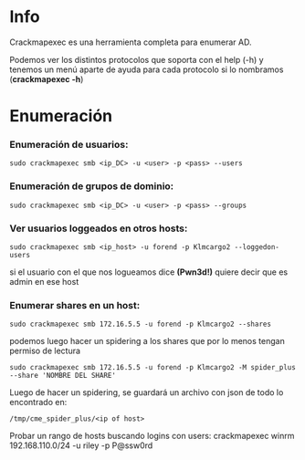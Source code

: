 # Info

Crackmapexec es una herramienta completa para enumerar AD.

Podemos ver los distintos protocolos que soporta con el help (-h) y tenemos un menú aparte de ayuda para cada protocolo si lo nombramos (**crackmapexec <prot> -h**)

# Enumeración

### Enumeración de usuarios:

    sudo crackmapexec smb <ip_DC> -u <user> -p <pass> --users

### Enumeración de grupos de dominio:
    sudo crackmapexec smb <ip_DC> -u <user> -p <pass> --groups

### Ver usuarios loggeados en otros hosts:

    sudo crackmapexec smb <ip_host> -u forend -p Klmcargo2 --loggedon-users

si el usuario con el que nos logueamos dice **(Pwn3d!)** quiere decir que es admin en ese host

### Enumerar shares en un host:
    sudo crackmapexec smb 172.16.5.5 -u forend -p Klmcargo2 --shares

podemos luego hacer un spidering a los shares que por lo menos tengan permiso de lectura


    sudo crackmapexec smb 172.16.5.5 -u forend -p Klmcargo2 -M spider_plus --share 'NOMBRE DEL SHARE'


Luego de hacer un spidering, se guardará un archivo con json de todo lo encontrado en:

    /tmp/cme_spider_plus/<ip of host>


Probar un rango de hosts buscando logins con users:
crackmapexec winrm 192.168.110.0/24 -u riley -p P@ssw0rd
